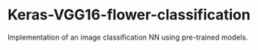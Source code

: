 # Keras-VGG16-flower-classification
Implementation of an image classification NN using pre-trained models.
